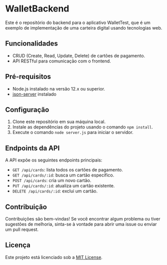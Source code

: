 # WalletBackend

Este é o repositório do backend para o aplicativo WalletTest, que é um exemplo de implementação de uma carteira digital usando tecnologias web.

## Funcionalidades

-   CRUD (Create, Read, Update, Delete) de cartões de pagamento.
-   API RESTful para comunicação com o frontend.

## Pré-requisitos

-   Node.js instalado na versão 12.x ou superior.
-   [json-server](https://github.com/typicode/json-server) instalado

## Configuração

1.  Clone este repositório em sua máquina local.
2.  Instale as dependências do projeto usando o comando `npm install`.
4.  Execute o comando `node server.js` para iniciar o servidor.

## Endpoints da API

A API expõe os seguintes endpoints principais:

-   `GET /api/cards`: lista todos os cartões de pagamento.
-   `GET /api/cards/:id`: busca um cartão específico.
-   `POST /api/cards`: cria um novo cartão.
-   `PUT /api/cards/:id`: atualiza um cartão existente.
-   `DELETE /api/cards/:id`: exclui um cartão.

## Contribuição

Contribuições são bem-vindas! Se você encontrar algum problema ou tiver sugestões de melhoria, sinta-se à vontade para abrir uma issue ou enviar um pull request.

## Licença

Este projeto está licenciado sob a [MIT License](https://chat.openai.com/c/LICENSE).

